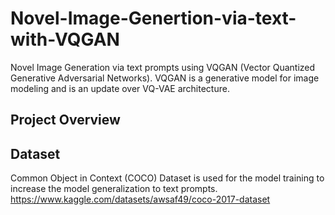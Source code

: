 # Novel-Image-Genertion-via-text-with-VQGAN #

Novel Image Generation via text prompts using VQGAN (Vector Quantized Generative Adversarial Networks). VQGAN is a generative model for image modeling and is an update over VQ-VAE architecture.

## Project Overview ##

## Dataset ##
Common Object in Context (COCO) Dataset is used for the model training to increase the model generalization to text prompts. 
https://www.kaggle.com/datasets/awsaf49/coco-2017-dataset
